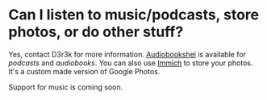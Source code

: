 # Can I listen to music/podcasts, store photos, or do other stuff?

Yes, contact D3r3k for more information. [Audiobookshel](https://www.audiobookshelf.org) is available for *podcasts* and *audiobooks*. You can also use [Immich](https://immich.app) to store your photos. It's a custom made version of Google Photos.

Support for music is coming soon.
